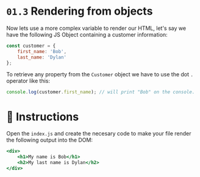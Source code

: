 # `01.3` Rendering from objects

Now lets use a more complex variable to render our HTML, let's say we have the following JS Object containing a customer information:

```js
const customer = {
    first_name: 'Bob',
    last_name: 'Dylan'
};
```

To retrieve any property from the `Customer` object we have to use the dot `.` operator like this:

```js
console.log(customer.first_name); // will print "Bob" on the console.
```

# :speech_balloon: Instructions

Open the `index.js` and create the necesary code to make your file render the following output into the DOM:

```jsx
<div>
    <h1>My name is Bob</h1>
    <h2>My last name is Dylan</h2>
</div>
```
